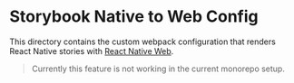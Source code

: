 # Storybook Native to Web Config

This directory contains the custom webpack configuration that renders React Native stories with [React Native Web](https://github.com/necolas/react-native-web).

> Currently this feature is not working in the current monorepo setup.
